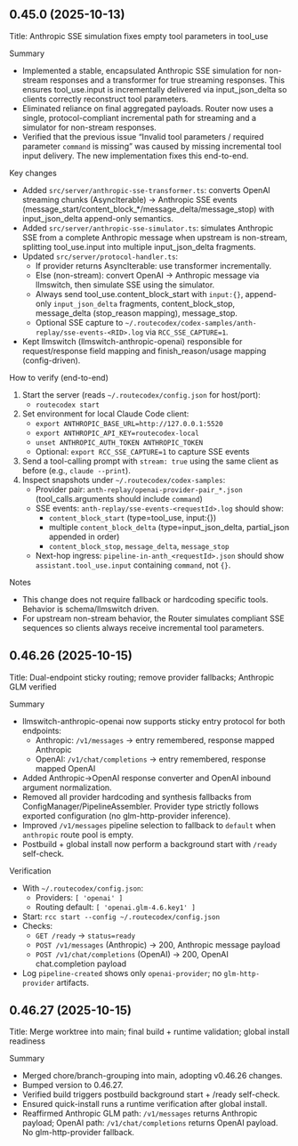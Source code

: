 ## 0.45.0 (2025-10-13)

Title: Anthropic SSE simulation fixes empty tool parameters in tool_use

Summary
- Implemented a stable, encapsulated Anthropic SSE simulation for non-stream responses and a transformer for true streaming responses. This ensures tool_use.input is incrementally delivered via input_json_delta so clients correctly reconstruct tool parameters.
- Eliminated reliance on final aggregated payloads. Router now uses a single, protocol-compliant incremental path for streaming and a simulator for non-stream responses.
- Verified that the previous issue “Invalid tool parameters / required parameter `command` is missing” was caused by missing incremental tool input delivery. The new implementation fixes this end-to-end.

Key changes
- Added `src/server/anthropic-sse-transformer.ts`: converts OpenAI streaming chunks (AsyncIterable) → Anthropic SSE events (message_start/content_block_*/message_delta/message_stop) with input_json_delta append-only semantics.
- Added `src/server/anthropic-sse-simulator.ts`: simulates Anthropic SSE from a complete Anthropic message when upstream is non-stream, splitting tool_use.input into multiple input_json_delta fragments.
- Updated `src/server/protocol-handler.ts`:
  - If provider returns AsyncIterable: use transformer incrementally.
  - Else (non-stream): convert OpenAI → Anthropic message via llmswitch, then simulate SSE using the simulator.
  - Always send tool_use.content_block_start with `input:{}`, append-only `input_json_delta` fragments, content_block_stop, message_delta (stop_reason mapping), message_stop.
  - Optional SSE capture to `~/.routecodex/codex-samples/anth-replay/sse-events-<RID>.log` via `RCC_SSE_CAPTURE=1`.
- Kept llmswitch (llmswitch-anthropic-openai) responsible for request/response field mapping and finish_reason/usage mapping (config-driven).

How to verify (end-to-end)
1) Start the server (reads `~/.routecodex/config.json` for host/port):
   - `routecodex start`
2) Set environment for local Claude Code client:
   - `export ANTHROPIC_BASE_URL=http://127.0.0.1:5520`
   - `export ANTHROPIC_API_KEY=routecodex-local`
   - `unset ANTHROPIC_AUTH_TOKEN ANTHROPIC_TOKEN`
   - Optional: `export RCC_SSE_CAPTURE=1` to capture SSE events
3) Send a tool-calling prompt with `stream: true` using the same client as before (e.g., `claude --print`).
4) Inspect snapshots under `~/.routecodex/codex-samples`:
   - Provider pair: `anth-replay/openai-provider-pair_*.json` (tool_calls.arguments should include `command`)
   - SSE events: `anth-replay/sse-events-<requestId>.log` should show:
     - `content_block_start` (type=tool_use, input:{})
     - multiple `content_block_delta` (type=input_json_delta, partial_json appended in order)
     - `content_block_stop`, `message_delta`, `message_stop`
   - Next-hop ingress: `pipeline-in-anth_<requestId>.json` should show `assistant.tool_use.input` containing `command`, not `{}`.

Notes
- This change does not require fallback or hardcoding specific tools. Behavior is schema/llmswitch driven.
- For upstream non-stream behavior, the Router simulates compliant SSE sequences so clients always receive incremental tool parameters.
## 0.46.26 (2025-10-15)

Title: Dual-endpoint sticky routing; remove provider fallbacks; Anthropic GLM verified

Summary
- llmswitch-anthropic-openai now supports sticky entry protocol for both endpoints:
  - Anthropic: `/v1/messages` → entry remembered, response mapped Anthropic
  - OpenAI: `/v1/chat/completions` → entry remembered, response mapped OpenAI
- Added Anthropic→OpenAI response converter and OpenAI inbound argument normalization.
- Removed all provider hardcoding and synthesis fallbacks from ConfigManager/PipelineAssembler. Provider type strictly follows exported configuration (no glm-http-provider inference).
- Improved `/v1/messages` pipeline selection to fallback to `default` when `anthropic` route pool is empty.
- Postbuild + global install now perform a background start with `/ready` self-check.

Verification
- With `~/.routecodex/config.json`:
  - Providers: `[ 'openai' ]`
  - Routing default: `[ 'openai.glm-4.6.key1' ]`
- Start: `rcc start --config ~/.routecodex/config.json`
- Checks:
  - `GET /ready` → `status=ready`
  - `POST /v1/messages` (Anthropic) → 200, Anthropic message payload
  - `POST /v1/chat/completions` (OpenAI) → 200, OpenAI chat.completion payload
- Log `pipeline-created` shows only `openai-provider`; no `glm-http-provider` artifacts.
## 0.46.27 (2025-10-15)

Title: Merge worktree into main; final build + runtime validation; global install readiness

Summary
- Merged chore/branch-grouping into main, adopting v0.46.26 changes.
- Bumped version to 0.46.27.
- Verified build triggers postbuild background start + /ready self-check.
- Ensured quick-install runs a runtime verification after global install.
- Reaffirmed Anthropic GLM path: `/v1/messages` returns Anthropic payload; OpenAI path: `/v1/chat/completions` returns OpenAI payload. No glm-http-provider fallback.

